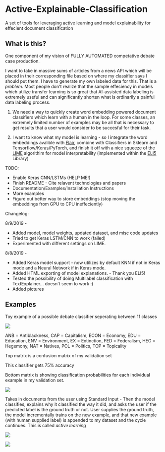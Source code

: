 # Active-Explainable-Classification
A set of tools for leveraging active learning and model explainability for effecient document classification

## What is this?

One component of my vision of FULLY AUTOMATED competative debate case production. 


I want to take in massive sums of articles from a news API which will be placed in their corresponding file based on where my classifier says I should put them. I have to generate my own labeled data for this. That is a *problem*. Most people don't realize that the sample effeciency in models which utilize transfer learning is so great that AI-assisted data labeling is extremely useful and can significantly shorten what is ordinarily a painful data labeling process. 


1. We need a way to quickly create word embedding powered document classifiers which learn with a human in the loop. For some classes, an extremely limited number of examples may be all that is necessary to get results that a user would consider to be succesful for their task. 

2. I want to know what my model is learning - so I integrate the word embeddings avalible with [Flair](https://github.com/zalandoresearch/flair), combine with Classifiers in Sklearn and Tensorflow/Keras/PyTorch, and finish it off with a nice squeeze of the [LIME](https://arxiv.org/pdf/1602.04938.pdf) algorithim for model interpretability (implemented within the [ELI5](https://eli5.readthedocs.io/en/latest/index.html) Library)


TODO:
* Enable Keras CNN/LSTMs (HELP ME!) 
* Finish README - Cite relavent technologies and papers 
* Documentation/Examples/Installation Instructions 
* More examples
* Figure out better way to store embeddings (stop moving the embeddings from GPU to CPU ineffeciently)

Changelog: 


8/9/2019 - 
* Added model, model weights, updated dataset, and misc code updates 
* Tried to get Keras LSTM/CNN to work (failed) 
* Experimented with different settings on LIME.


8/8/2019 - 
* Added Keras model support - now utilizes by default KNN if not in Keras mode and a Neural Network if in Keras mode. 
* Added HTML exporting of model explanations. - Thank you ELI5!
* Tested the possibility of doing Multilabel classification with TextExplainer... doesn't seem to work :( 
* Added pictures

## Examples 

Toy example of a possible debate classifier seperating between 11 classes


![](https://github.com/Hellisotherpeople/Active-Explainable-Classification/blob/master/explaination2.png)

ANB = Antiblackness, CAP = Capitalism, ECON = Economy, EDU = Education, ENV = Environment, EX = Extinction, FED = Federalism, HEG = Hegemony, NAT = Natives, POL = Politics, TOP = Topicality

Top matrix is a confusion matrix of my validation set 

This classifier gets 75% accuracy

Bottom matrix is showing classification probabilities for each individual example in my validation set.

![](https://github.com/Hellisotherpeople/Active-Explainable-Classification/blob/master/conf_matrix.png)

Takes in documents from the user using Standard Input - Then the model classifies, explains why it classified the way it did, and asks the user if the predicted label is the ground truth or not. User supplies the ground truth, the model incrementally trains on the new example, and that new example (with human supplied label) is appended to my dataset and the cycle continues. This is called *active learning*

![](https://github.com/Hellisotherpeople/Active-Explainable-Classification/blob/master/explaination3.png)

![](https://github.com/Hellisotherpeople/Active-Explainable-Classification/blob/master/explaination.png)

